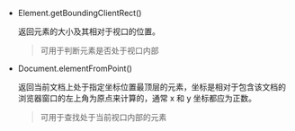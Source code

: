 * Element.getBoundingClientRect()  

  返回元素的大小及其相对于视口的位置。  

  > 可用于判断元素是否处于视口内部

* Document.elementFromPoint()  

  返回当前文档上处于指定坐标位置最顶层的元素，坐标是相对于包含该文档的浏览器窗口的左上角为原点来计算的，通常 x 和 y 坐标都应为正数。

  > 可用于查找处于当前视口内部的元素
